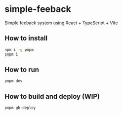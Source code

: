 # simple-feeback

Simple feeback system using React + TypeScript + Vite

## How to install

```bash
npm i -g pnpm
pnpm i
```

## How to run

```bash
pnpm dev
```

## How to build and deploy (WIP)

```bash
pnpm gh-deploy
```

